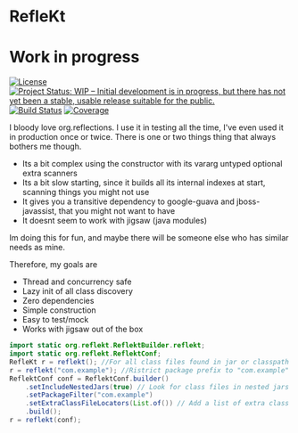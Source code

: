 # RefleKt
# Work in progress

[![License](https://img.shields.io/badge/License-Apache%202.0-blue.svg)](LICENSE)
[![Project Status: WIP – Initial development is in progress, but there has not yet been a stable, usable release suitable for the public.](https://img.shields.io/badge/Repo%20status-Work%20in%20progress-yellow.svg)](https://www.repostatus.org/#wip)
[![Build Status](https://travis-ci.org/reflekt/reflekt.svg?branch=master)](https://travis-ci.org/reflekt/reflekt)
[![Coverage](https://sonarcloud.io/api/project_badges/measure?project=org.reflekt%3Areflekt-parent&metric=coverage)](https://sonarcloud.io/dashboard?id=org.reflekt%3Areflekt-parent)

I bloody love org.reflections. I use it in testing all the time, I've even used it in production once or twice. There is one or two things thing that always bothers me though.
- Its a bit complex using the constructor with its vararg untyped optional extra scanners
- Its a bit slow starting, since it builds all its internal indexes at start, scanning things you might not use
- It gives you a transitive dependency to google-guava and jboss-javassist, that you might not want to have
- It doesnt seem to work with jigsaw (java modules)

Im doing this for fun, and maybe there will be someone else who has similar needs as mine.

Therefore, my goals are
- Thread and concurrency safe
- Lazy init of all class discovery
- Zero dependencies
- Simple construction
- Easy to test/mock
- Works with jigsaw out of the box

```java
import static org.reflekt.ReflektBuilder.reflekt;
import static org.reflekt.ReflektConf;
RefleKt r = reflekt(); //For all class files found in jar or classpath
r = reflekt("com.example"); //Ristrict package prefix to "com.example"
ReflektConf conf = ReflektConf.builder()
    .setIncludeNestedJars(true) // Look for class files in nested jars
    .setPackageFilter("com.example")
    .setExtraClassFileLocators(List.of()) // Add a list of extra class file locators, in case you've hidden your classes where I cannot find em
    .build();
r = reflekt(conf); 
```
